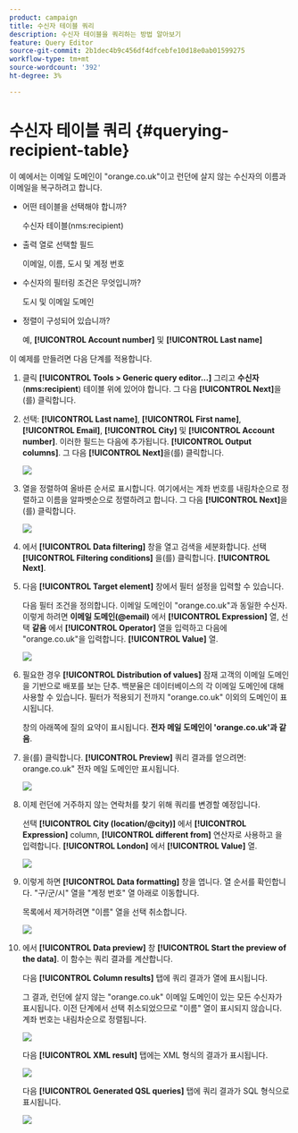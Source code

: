 ```yaml
---
product: campaign
title: 수신자 테이블 쿼리
description: 수신자 테이블을 쿼리하는 방법 알아보기
feature: Query Editor
source-git-commit: 2b1dec4b9c456df4dfcebfe10d18e0ab01599275
workflow-type: tm+mt
source-wordcount: '392'
ht-degree: 3%

---
```


# 수신자 테이블 쿼리 {#querying-recipient-table}



이 예에서는 이메일 도메인이 &quot;orange.co.uk&quot;이고 런던에 살지 않는 수신자의 이름과 이메일을 복구하려고 합니다.

* 어떤 테이블을 선택해야 합니까?

   수신자 테이블(nms:recipient)

* 출력 열로 선택할 필드

   이메일, 이름, 도시 및 계정 번호

* 수신자의 필터링 조건은 무엇입니까?

   도시 및 이메일 도메인

* 정렬이 구성되어 있습니까?

   예, **[!UICONTROL Account number]** 및 **[!UICONTROL Last name]**

이 예제를 만들려면 다음 단계를 적용합니다.

1. 클릭 **[!UICONTROL Tools > Generic query editor...]** 그리고 **수신자** (**nms:recipient**) 테이블 위에 있어야 합니다. 그 다음 **[!UICONTROL Next]**&#x200B;을(를) 클릭합니다.
1. 선택: **[!UICONTROL Last name]**, **[!UICONTROL First name]**, **[!UICONTROL Email]**, **[!UICONTROL City]** 및 **[!UICONTROL Account number]**. 이러한 필드는 다음에 추가됩니다. **[!UICONTROL Output columns]**. 그 다음 **[!UICONTROL Next]**&#x200B;을(를) 클릭합니다.

   ![](assets/query_editor_03.png)

1. 열을 정렬하여 올바른 순서로 표시합니다. 여기에서는 계좌 번호를 내림차순으로 정렬하고 이름을 알파벳순으로 정렬하려고 합니다. 그 다음 **[!UICONTROL Next]**&#x200B;을(를) 클릭합니다.

   ![](assets/query_editor_04.png)

1. 에서 **[!UICONTROL Data filtering]** 창을 열고 검색을 세분화합니다. 선택 **[!UICONTROL Filtering conditions]** 을(를) 클릭합니다. **[!UICONTROL Next]**.
1. 다음 **[!UICONTROL Target element]** 창에서 필터 설정을 입력할 수 있습니다.

   다음 필터 조건을 정의합니다. 이메일 도메인이 &quot;orange.co.uk&quot;과 동일한 수신자. 이렇게 하려면 **이메일 도메인(@email)** 에서 **[!UICONTROL Expression]** 열, 선택 **같음** 에서 **[!UICONTROL Operator]** 열을 입력하고 다음에 &quot;orange.co.uk&quot;을 입력합니다. **[!UICONTROL Value]** 열.

   ![](assets/query_editor_05.png)

1. 필요한 경우 **[!UICONTROL Distribution of values]** 잠재 고객의 이메일 도메인을 기반으로 배포를 보는 단추. 백분율은 데이터베이스의 각 이메일 도메인에 대해 사용할 수 있습니다. 필터가 적용되기 전까지 &quot;orange.co.uk&quot; 이외의 도메인이 표시됩니다.

   창의 아래쪽에 질의 요약이 표시됩니다. **전자 메일 도메인이 &#39;orange.co.uk&#39;과 같음**.

1. 을(를) 클릭합니다. **[!UICONTROL Preview]** 쿼리 결과를 얻으려면: orange.co.uk&quot; 전자 메일 도메인만 표시됩니다.

   ![](assets/query_editor_nveau_17.png)

1. 이제 런던에 거주하지 않는 연락처를 찾기 위해 쿼리를 변경할 예정입니다.

   선택 **[!UICONTROL City (location/@city)]** 에서 **[!UICONTROL Expression]** column, **[!UICONTROL different from]** 연산자로 사용하고 을 입력합니다. **[!UICONTROL London]** 에서 **[!UICONTROL Value]** 열.

   ![](assets/query_editor_08.png)

1. 이렇게 하면 **[!UICONTROL Data formatting]** 창을 엽니다. 열 순서를 확인합니다. &quot;구/군/시&quot; 열을 &quot;계정 번호&quot; 열 아래로 이동합니다.

   목록에서 제거하려면 &quot;이름&quot; 열을 선택 취소합니다.

   ![](assets/query_editor_nveau_15.png)

1. 에서 **[!UICONTROL Data preview]** 창 **[!UICONTROL Start the preview of the data]**. 이 함수는 쿼리 결과를 계산합니다.

   다음 **[!UICONTROL Column results]** 탭에 쿼리 결과가 열에 표시됩니다.

   그 결과, 런던에 살지 않는 &quot;orange.co.uk&quot; 이메일 도메인이 있는 모든 수신자가 표시됩니다. 이전 단계에서 선택 취소되었으므로 &quot;이름&quot; 열이 표시되지 않습니다. 계좌 번호는 내림차순으로 정렬됩니다.

   ![](assets/query_editor_nveau_12.png)

   다음 **[!UICONTROL XML result]** 탭에는 XML 형식의 결과가 표시됩니다.

   ![](assets/query_editor_nveau_13.png)

   다음 **[!UICONTROL Generated QSL queries]** 탭에 쿼리 결과가 SQL 형식으로 표시됩니다.

   ![](assets/query_editor_nveau_14.png)
